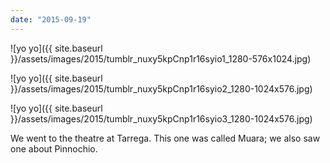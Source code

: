 ```yaml
---
date: "2015-09-19"
---
```


![yo yo]({{ site.baseurl }}/assets/images/2015/tumblr_nuxy5kpCnp1r16syio1_1280-576x1024.jpg)

![yo yo]({{ site.baseurl }}/assets/images/2015/tumblr_nuxy5kpCnp1r16syio2_1280-1024x576.jpg)

![yo yo]({{ site.baseurl }}/assets/images/2015/tumblr_nuxy5kpCnp1r16syio3_1280-1024x576.jpg)

We went to the theatre at Tarrega. This one was called Muara; we also saw one about Pinnochio.
